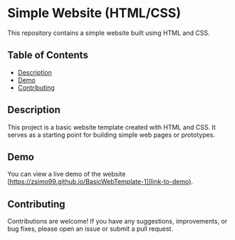 # Simple Website (HTML/CSS)

This repository contains a simple website built using HTML and CSS.

## Table of Contents

- [Description](#description)
- [Demo](#demo)
- [Contributing](#contributing)

## Description

This project is a basic website template created with HTML and CSS. It serves as a starting point for building simple web pages or prototypes.

## Demo

You can view a live demo of the website [https://zsimo99.github.io/BasicWebTemplate-1](link-to-demo).


## Contributing

Contributions are welcome! If you have any suggestions, improvements, or bug fixes, please open an issue or submit a pull request.


